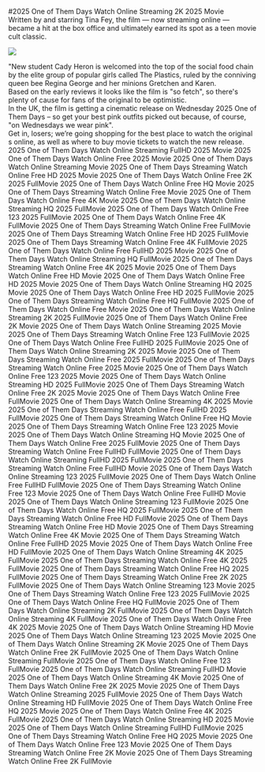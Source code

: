#2025 One of Them Days Watch Online Streaming 2K 2025 Movie  
Written by and starring Tina Fey, the film — now streaming online — became a hit at the box office and ultimately earned its spot as a teen movie cult classic.  
  
[![](https://i.imgur.com/qSNzIqt.png)](https://movie.rssnews.media/MiQrkjp.php)  
  
"New student Cady Heron is welcomed into the top of the social food chain by the elite group of popular girls called The Plastics, ruled by the conniving queen bee Regina George and her minions Gretchen and Karen.  
Based on the early reviews it looks like the film is "so fetch", so there's plenty of cause for fans of the original to be optimistic.  
In the UK, the film is getting a cinematic release on Wednesday 2025 One of Them Days – so get your best pink outfits picked out because, of course, "on Wednesdays we wear pink".  
Get in, losers; we’re going shopping for the best place to watch the original s online, as well as where to buy movie tickets to watch the new release.  
2025 One of Them Days Watch Online Streaming FullHD 2025 Movie
2025 One of Them Days Watch Online Free 2025 Movie
2025 One of Them Days Watch Online Streaming Movie
2025 One of Them Days Streaming Watch Online Free HD 2025 Movie
2025 One of Them Days Watch Online Free 2K 2025 FullMovie
2025 One of Them Days Watch Online Free HQ Movie
2025 One of Them Days Streaming Watch Online Free Movie
2025 One of Them Days Watch Online Free 4K Movie
2025 One of Them Days Watch Online Streaming HQ 2025 FullMovie
2025 One of Them Days Watch Online Free 123 2025 FullMovie
2025 One of Them Days Watch Online Free 4K FullMovie
2025 One of Them Days Streaming Watch Online Free FullMovie
2025 One of Them Days Streaming Watch Online Free HD 2025 FullMovie
2025 One of Them Days Streaming Watch Online Free 4K FullMovie
2025 One of Them Days Watch Online Free FullHD 2025 Movie
2025 One of Them Days Watch Online Streaming HQ FullMovie
2025 One of Them Days Streaming Watch Online Free 4K 2025 Movie
2025 One of Them Days Watch Online Free HD Movie
2025 One of Them Days Watch Online Free HD 2025 Movie
2025 One of Them Days Watch Online Streaming HQ 2025 Movie
2025 One of Them Days Watch Online Free HD 2025 FullMovie
2025 One of Them Days Streaming Watch Online Free HQ FullMovie
2025 One of Them Days Watch Online Free Movie
2025 One of Them Days Watch Online Streaming 2K 2025 FullMovie
2025 One of Them Days Watch Online Free 2K Movie
2025 One of Them Days Watch Online Streaming 2025 Movie
2025 One of Them Days Streaming Watch Online Free 123 FullMovie
2025 One of Them Days Watch Online Free FullHD 2025 FullMovie
2025 One of Them Days Watch Online Streaming 2K 2025 Movie
2025 One of Them Days Streaming Watch Online Free 2025 FullMovie
2025 One of Them Days Streaming Watch Online Free 2025 Movie
2025 One of Them Days Watch Online Free 123 2025 Movie
2025 One of Them Days Watch Online Streaming HD 2025 FullMovie
2025 One of Them Days Streaming Watch Online Free 2K 2025 Movie
2025 One of Them Days Watch Online Free FullMovie
2025 One of Them Days Watch Online Streaming 4K 2025 Movie
2025 One of Them Days Streaming Watch Online Free FullHD 2025 FullMovie
2025 One of Them Days Streaming Watch Online Free HQ Movie
2025 One of Them Days Streaming Watch Online Free 123 2025 Movie
2025 One of Them Days Watch Online Streaming HQ Movie
2025 One of Them Days Watch Online Free 2025 FullMovie
2025 One of Them Days Streaming Watch Online Free FullHD FullMovie
2025 One of Them Days Watch Online Streaming FullHD 2025 FullMovie
2025 One of Them Days Streaming Watch Online Free FullHD Movie
2025 One of Them Days Watch Online Streaming 123 2025 FullMovie
2025 One of Them Days Watch Online Free FullHD FullMovie
2025 One of Them Days Streaming Watch Online Free 123 Movie
2025 One of Them Days Watch Online Free FullHD Movie
2025 One of Them Days Watch Online Streaming 123 FullMovie
2025 One of Them Days Watch Online Free HQ 2025 FullMovie
2025 One of Them Days Streaming Watch Online Free HD FullMovie
2025 One of Them Days Streaming Watch Online Free HD Movie
2025 One of Them Days Streaming Watch Online Free 4K Movie
2025 One of Them Days Streaming Watch Online Free FullHD 2025 Movie
2025 One of Them Days Watch Online Free HD FullMovie
2025 One of Them Days Watch Online Streaming 4K 2025 FullMovie
2025 One of Them Days Streaming Watch Online Free 4K 2025 FullMovie
2025 One of Them Days Streaming Watch Online Free HQ 2025 FullMovie
2025 One of Them Days Streaming Watch Online Free 2K 2025 FullMovie
2025 One of Them Days Watch Online Streaming 123 Movie
2025 One of Them Days Streaming Watch Online Free 123 2025 FullMovie
2025 One of Them Days Watch Online Free HQ FullMovie
2025 One of Them Days Watch Online Streaming 2K FullMovie
2025 One of Them Days Watch Online Streaming 4K FullMovie
2025 One of Them Days Watch Online Free 4K 2025 Movie
2025 One of Them Days Watch Online Streaming HD Movie
2025 One of Them Days Watch Online Streaming 123 2025 Movie
2025 One of Them Days Watch Online Streaming 2K Movie
2025 One of Them Days Watch Online Free 2K FullMovie
2025 One of Them Days Watch Online Streaming FullMovie
2025 One of Them Days Watch Online Free 123 FullMovie
2025 One of Them Days Watch Online Streaming FullHD Movie
2025 One of Them Days Watch Online Streaming 4K Movie
2025 One of Them Days Watch Online Free 2K 2025 Movie
2025 One of Them Days Watch Online Streaming 2025 FullMovie
2025 One of Them Days Watch Online Streaming HD FullMovie
2025 One of Them Days Watch Online Free HQ 2025 Movie
2025 One of Them Days Watch Online Free 4K 2025 FullMovie
2025 One of Them Days Watch Online Streaming HD 2025 Movie
2025 One of Them Days Watch Online Streaming FullHD FullMovie
2025 One of Them Days Streaming Watch Online Free HQ 2025 Movie
2025 One of Them Days Watch Online Free 123 Movie
2025 One of Them Days Streaming Watch Online Free 2K Movie
2025 One of Them Days Streaming Watch Online Free 2K FullMovie